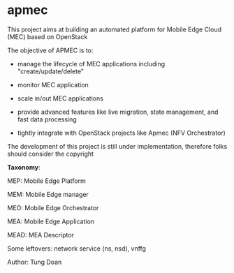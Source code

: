 # apmec
This project aims at building an automated platform for Mobile Edge Cloud (MEC) based on OpenStack


The objective of APMEC is to:

- manage the lifecycle of MEC applications including "create/update/delete"

- monitor MEC application

- scale in/out MEC applications

- provide advanced features like live migration, state management, and fast data processing

- tightly integrate with OpenStack projects like Apmec (NFV Orchestrator)


The development of this project is still under implementation, therefore folks should consider the copyright



**Taxonomy**:


MEP: Mobile Edge Platform

MEM: Mobile Edge manager

MEO: Mobile Edge Orchestrator

MEA: Mobile Edge Application

MEAD: MEA Descriptor


Some leftovers: network service (ns, nsd), vnffg


Author: Tung Doan